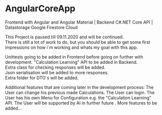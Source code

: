 # AngularCoreApp
Frontend with Angular and Angular Material |
Backend C#.NET Core API |
Datastorage Google Firestore Cloud

This Project is paused till 09.11.2020 and will be continued.  
There is still a lot of work to do, but you should be able to get some first impressions on how i´m working and whats my goal with this app.  

Unittests going to be added in Frontend before going on further with development.
"Calculation Learning" API to be added in Backend.  
Extra class for checking responses will be added.  
Json serialisation will be added to more responses.  
Extra folder for DTO´s will be added.  



Additional features that are coming later in the development process:
The User can change his previous made Calculations.
The User can login.
The User has his own Menu for Configuration e.g. the "Calculation Learning" API.
The User will be supported by AI in further future  .
More features to be added...
